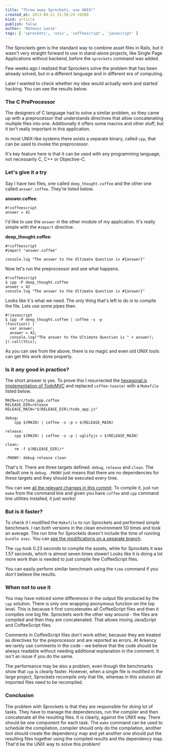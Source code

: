 ```yaml
---
title: "Throw away Sprockets, use UNIX!"
created_at: 2013-09-21 21:59:29 +0200
kind: article
publish: false
author: 'Mateusz Lenik'
tags: [ 'sprockets', 'unix', 'coffeescript', 'javascript' ]
---
```


The Sprockets gem is the standard way to combine asset files in Rails, but it
wasn't very straight forward to use in stand-alone projects, like Single Page
Applications without backend, before the `sprockets` command was added.

Few weeks ago I realized that Sprockers solve the problem that has been
already solved, but in a different language and in different era of computing.

Later I wanted to check whether my idea would actually work and started
hacking. You can see the results below.

<!-- more -->

### The C PreProcessor

The designers of C language had to solve a similar problem, so they came up
with a preprocessor that understands directives that allow concatenating
multiple files into one. Additionally it offers some macros and other stuff,
but it isn't really important in this application.

In most UNIX-like systems there exists a separate binary, called `cpp`, that
can be used to invoke the preprocessor.

It's key feature here is that it can be used with any programming language, not
necessarily C, C++ or Objective-C.

### Let's give it a try

Say I have two files, one called `deep_thought.coffee` and the other one called
`answer.coffee`. They're listed below.

__answer.coffee__:

    #!coffeescript
    answer = 42

I'd like to use the `answer` in the other module of my application. It's really
simple with the `#import` directive.

__deep_thought.coffee__:

    #!coffeescript
    #import "answer.coffee"

    console.log "The answer to the Ultimate Question is #{answer}"

Now let's run the preprocessor and see what happens.

    #!coffeescript
    $ cpp -P deep_thought.coffee
    answer = 42
    console.log "The answer to the Ultimate Question is #{answer}"

Looks like it's what we need. The only thing that's left to do is to compile
the file. Lets use some pipes then.

    #!javascript
    $ cpp -P deep_thought.coffee | coffee -s -p
    (function() {
      var answer;
      answer = 42;
      console.log("The answer to the Ultimate Question is " + answer);
    }).call(this);

As you can see from the above, there is no magic and even old UNIX tools can
get this work done properly.

### Is it any good in practice?

The short answer is yes. To prove this I resurrected the [hexagonal.js
implementation of TodoMVC](https://github.com/hexagonaljs/todomvc) and replaced
`coffee-toaster` with a `Makefile` listed below.

    MAIN=src/todo_app.coffee
    RELEASE_DIR=release
    RELEASE_MAIN="$(RELEASE_DIR)/todo_app.js"

    debug:
        cpp $(MAIN) | coffee -s -p > $(RELEASE_MAIN)

    release:
        cpp $(MAIN) | coffee -s -p | uglifyjs > $(RELEASE_MAIN)

    clean:
        rm -f $(RELEASE_DIR)/*

    .PHONY: debug release clean

That's it. There are three targets defined: `debug`, `release` and `clean`. The
default one is `debug`. `.PHONY` just means that there are no dependencies for
these targets and they should be executed every time.

You can see [all the relevant changes in this
commit](https://github.com/mlen/todomvc/commit/69c3c8495f3c07d40bbeb46ab5a4460ce61a1eb2).
To compile it, just run `make` from the command line and given you have
`coffee` and `cpp` command line utilities installed, it just works!

### But is it faster?

To check it I modified the `Makefile` to run Sprockets and performed simple
benchmark. I ran both versions in the clean environment 50 times and took an
average. The run time for Sprockets doesn't include the time of running `bundle
exec`. You can [see the modifications on a separate
branch](https://github.com/mlen/todomvc/commit/35442c8da443ce075eccf963c3387859355fea9a).

The `cpp` took 0.23 seconds to compile the assets, while for Sprockets it was
1.57 seconds, which is almost seven times slower! Looks like it is doing a lot
more work than is needed to just compile few CoffeeScript files.

You can easily perform similar benchmark using the `time` command if you don't
believe the results.

### When not to use it

You may have noticed some differences in the output file produced by the `cpp`
solution. There is only one wrapping anonymous function on the top level. This
is because it first concatenates all CoffeeScript files and then it compiles
one big file.  Sprockets work the other way around - the files are compiled and
then they are concatenated. That allows mixing JavaScript and CoffeeScript
files.

Comments in CoffeeScript files don't work either, because they are treated as
directives for the preprocessor and are reported as errors. At Arkency we
rarely use comments in the code - we believe that the code should be always
readable without needing additional explanation in the comment. It isn't an
issue if you do the same.

The performance may be also a problem, even though the benchmarks show that
`cpp` is clearly faster. However, when a single file is modified in the large
project, Sprockets recompile only that file, whereas in this solution all
imported files need to be recompiled.

### Conclusion

The problem with Sprockets is that they are responsible for doing lot of tasks.
They have to manage the dependencies, run the compiler and then concatenate all
the resulting files. It is clearly, against the UNIX way. There should be one
component for each task. The `make` command can be used to schedule the
compilation, compiler should only do the compilation, another tool should
create the dependency map and yet another one should put the resulting files
together using the compiled results and the dependency map. That'd be the UNIX
way to solve this problem!
